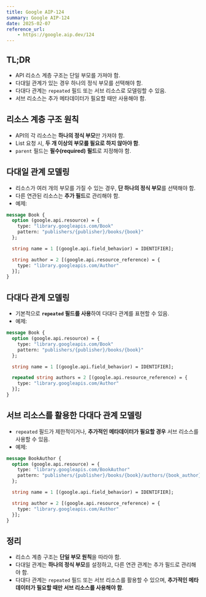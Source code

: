 ```yaml
---
title: Google AIP-124
summary: Google AIP-124
date: 2025-02-07
reference_url:
    - https://google.aip.dev/124
---
```


## TL;DR

- API 리소스 계층 구조는 단일 부모를 가져야 함.
- 다대일 관계가 있는 경우 하나의 정식 부모를 선택해야 함.
- 다대다 관계는 `repeated` 필드 또는 서브 리소스로 모델링할 수 있음.
- 서브 리소스는 추가 메타데이터가 필요할 때만 사용해야 함.

## 리소스 계층 구조 원칙

- API의 각 리소스는 **하나의 정식 부모**만 가져야 함.
- List 요청 시, **두 개 이상의 부모를 필요로 하지 않아야 함**.
- `parent` 필드는 **필수(required) 필드**로 지정해야 함.

## 다대일 관계 모델링

- 리소스가 여러 개의 부모를 가질 수 있는 경우, **단 하나의 정식 부모**를 선택해야 함.
- 다른 연관된 리소스는 **추가 필드**로 관리해야 함.
- 예제:

```proto
message Book {
  option (google.api.resource) = {
    type: "library.googleapis.com/Book"
    pattern: "publishers/{publisher}/books/{book}"
  };

  string name = 1 [(google.api.field_behavior) = IDENTIFIER];

  string author = 2 [(google.api.resource_reference) = {
    type: "library.googleapis.com/Author"
  }];
}
```

## 다대다 관계 모델링

- 기본적으로 **`repeated` 필드를 사용**하여 다대다 관계를 표현할 수 있음.
- 예제:

```proto
message Book {
  option (google.api.resource) = {
    type: "library.googleapis.com/Book"
    pattern: "publishers/{publisher}/books/{book}"
  };

  string name = 1 [(google.api.field_behavior) = IDENTIFIER];

  repeated string authors = 2 [(google.api.resource_reference) = {
    type: "library.googleapis.com/Author"
  }];
}
```

## 서브 리소스를 활용한 다대다 관계 모델링

- `repeated` 필드가 제한적이거나, **추가적인 메타데이터가 필요할 경우** 서브 리소스를 사용할 수 있음.
- 예제:

```proto
message BookAuthor {
  option (google.api.resource) = {
    type: "library.googleapis.com/BookAuthor"
    pattern: "publishers/{publisher}/books/{book}/authors/{book_author}"
  };

  string name = 1 [(google.api.field_behavior) = IDENTIFIER];

  string author = 2 [(google.api.resource_reference) = {
    type: "library.googleapis.com/Author"
  }];
}
```

## 정리

- 리소스 계층 구조는 **단일 부모 원칙**을 따라야 함.
- 다대일 관계는 **하나의 정식 부모**를 설정하고, 다른 연관 관계는 추가 필드로 관리해야 함.
- 다대다 관계는 `repeated` 필드 또는 서브 리소스를 활용할 수 있으며, **추가적인 메타데이터가 필요할 때만 서브 리소스를 사용해야 함**.
